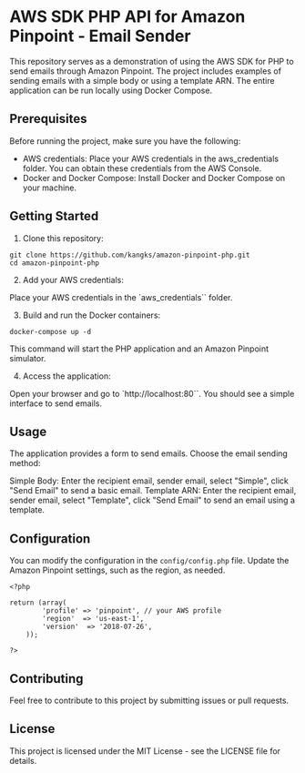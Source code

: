 # AWS SDK PHP API for Amazon Pinpoint - Email Sender
This repository serves as a demonstration of using the AWS SDK for PHP to send emails through Amazon Pinpoint. The project includes examples of sending emails with a simple body or using a template ARN. The entire application can be run locally using Docker Compose.

## Prerequisites
Before running the project, make sure you have the following:

* AWS credentials: Place your AWS credentials in the aws_credentials folder. You can obtain these credentials from the AWS Console.
* Docker and Docker Compose: Install Docker and Docker Compose on your machine.

## Getting Started
1. Clone this repository:

```
git clone https://github.com/kangks/amazon-pinpoint-php.git
cd amazon-pinpoint-php
```

2. Add your AWS credentials:

Place your AWS credentials in the `aws_credentials`` folder.

3. Build and run the Docker containers:

```
docker-compose up -d
```

This command will start the PHP application and an Amazon Pinpoint simulator.


4. Access the application:

Open your browser and go to `http://localhost:80``. You should see a simple interface to send emails.


## Usage
The application provides a form to send emails. Choose the email sending method:

Simple Body: Enter the recipient email, sender email, select "Simple", click "Send Email" to send a basic email.
Template ARN: Enter the recipient email, sender email, select "Template", click "Send Email" to send an email using a template.


## Configuration
You can modify the configuration in the `config/config.php` file. Update the Amazon Pinpoint settings, such as the region, as needed.

```
<?php

return (array(
        'profile' => 'pinpoint', // your AWS profile
        'region'  => 'us-east-1',
        'version'  => '2018-07-26',
    ));    

?>
```

## Contributing
Feel free to contribute to this project by submitting issues or pull requests.

## License
This project is licensed under the MIT License - see the LICENSE file for details.






